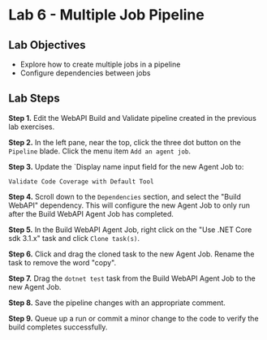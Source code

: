 # Lab 6 - Multiple Job Pipeline

## Lab Objectives

- Explore how to create multiple jobs in a pipeline
- Configure dependencies between jobs

## Lab Steps

**Step 1.** Edit the WebAPI Build and Validate pipeline created in the previous lab exercises.

**Step 2.** In the left pane, near the top, click the three dot button on the `Pipeline` blade. Click the menu item `Add an agent job`.

**Step 3.** Update the `Display name input field for the new Agent Job to:

```text
Validate Code Coverage with Default Tool
```

**Step 4.** Scroll down to the `Dependencies` section, and select the "Build WebAPI" dependency. This will configure the new Agent Job to only run after the Build WebAPI Agent Job has completed.

**Step 5.** In the Build WebAPI Agent Job, right click on the "Use .NET Core sdk 3.1.x" task and click `Clone task(s)`.

**Step 6.** Click and drag the cloned task to the new Agent Job. Rename the task to remove the word "copy".

**Step 7.** Drag the `dotnet test` task from the Build WebAPI Agent Job to the new Agent Job.

**Step 8.** Save the pipeline changes with an appropriate comment.

**Step 9.** Queue up a run or commit a minor change to the code to verify the build completes successfully.
